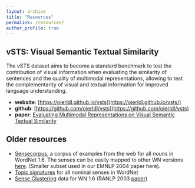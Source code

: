 ```yaml
---
layout: archive
title: "Resources"
permalink: /resources/
author_profile: true
---
```


## vSTS: Visual Semantic Textual Similarity
The vSTS dataset aims to become a standard benchmark to test the contribution of visual information when evaluating the similarity of sentences and the quality of multimodal representations, allowing to test the complementarity of visual and textual information for improved language understanding.

- **website**: [https://oierldl.github.io/vsts](https://oierldl.github.io/vsts/)
- **github**: [https://github.com/oierldl/vsts](https://github.com/oierldl/vsts)
- **paper**: [Evaluating Multimodal Representations on Visual Semantic Textual Similarity](https://www.semanticscholar.org/paper/Evaluating-Multimodal-Representations-on-Visual-Lacalle-Salaberria/b792296bfe5a3b25c5b15d6dd73f5e68314208de)

## Older resources
- [Sensecorpus](http://ixa2.si.ehu.eus/ixa-z-resources/sensecorpus/), a corpus of examples from the web for all nouns in WordNet 1.6. The senses can be easily mapped to other WN versions [here](http://www.lsi.upc.es/~nlp/tools/mapping.html). (Smaller subset used in our EMNLP 2004 paper here).
- [Topic signatures](http://ixa.si.ehu.eus/Ixa/resources/sensecorpus) for all nominal senses in WordNet
- [Sense Clustering](http://ixa2.si.ehu.eus/eneko/senseclustering2003.tgz) data for WN 1.6 (RANLP 2003 [paper](http://ixa.si.ehu.eus/Ixa/Argitalpenak/Artikuluak/1059533082/publikoak/agirre-lopez-clustering-ranlp-final.pdf))

